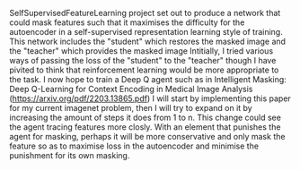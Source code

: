 SelfSupervisedFeatureLearning project set out to produce a network that could mask features such that it maximises the difficulty for the autoencoder in a self-supervised representation learning style of training.
This network includes the "student" which restores the masked image and the "teacher" which provides the masked image
Intitially, I tried various ways of passing the loss of the "student" to the "teacher" though I have pivited to think that reinforcement learning would be more appropriate to the task.
I now hope to train a Deep Q agent such as in Intelligent Masking: Deep Q-Learning for Context Encoding in Medical Image Analysis (https://arxiv.org/pdf/2203.13865.pdf)
I will start by implementing this paper for my current imagenet problem, then I will try to expand on it by increasing the amount of steps it does from 1 to n.
This change could see the agent tracing features more closly. With an element that punishes the agent for masking, perhaps it will be more conservative and only mask the feature so as to maximise loss in the autoencoder and minimise the punishment for its own masking.